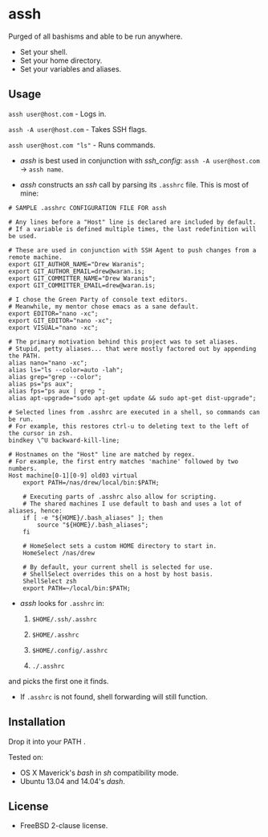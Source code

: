 assh
========

Purged of all bashisms and able to be run anywhere.

* Set your shell.
* Set your home directory.
* Set your variables and aliases.

Usage
-----

`assh user@host.com` - Logs in.

`assh -A user@host.com` - Takes SSH flags.

`assh user@host.com "ls"` - Runs commands.

* _assh_ is best used in conjunction with _ssh_config_: `assh -A user@host.com` -> `assh name`.

* _assh_ constructs an _ssh_ call by parsing its `.asshrc` file. This is most of mine:

~~~
# SAMPLE .asshrc CONFIGURATION FILE FOR assh

# Any lines before a "Host" line is declared are included by default.
# If a variable is defined multiple times, the last redefinition will be used.

# These are used in conjunction with SSH Agent to push changes from a remote machine.
export GIT_AUTHOR_NAME="Drew Waranis";
export GIT_AUTHOR_EMAIL=drew@waran.is;
export GIT_COMMITTER_NAME="Drew Waranis";
export GIT_COMMITTER_EMAIL=drew@waran.is;

# I chose the Green Party of console text editors.
# Meanwhile, my mentor chose emacs as a sane default.
export EDITOR="nano -xc";
export GIT_EDITOR="nano -xc";
export VISUAL="nano -xc";

# The primary motivation behind this project was to set aliases.
# Stupid, petty aliases... that were mostly factored out by appending the PATH.
alias nano="nano -xc";
alias ls="ls --color=auto -lah";
alias grep="grep --color";
alias ps="ps aux";
alias fps="ps aux | grep ";
alias apt-upgrade="sudo apt-get update && sudo apt-get dist-upgrade";

# Selected lines from .asshrc are executed in a shell, so commands can be run.
# For example, this restores ctrl-u to deleting text to the left of the cursor in zsh.
bindkey \^U backward-kill-line;

# Hostnames on the "Host" line are matched by regex.
# For example, the first entry matches 'machine' followed by two numbers.
Host machine[0-1][0-9] old03 virtual
	export PATH=/nas/drew/local/bin:$PATH;

	# Executing parts of .asshrc also allow for scripting.
	# The shared machines I use default to bash and uses a lot of aliases, hence:
	if [ -e "${HOME}/.bash_aliases" ]; then
		source "${HOME}/.bash_aliases";
	fi

	# HomeSelect sets a custom HOME directory to start in.
	HomeSelect /nas/drew

	# By default, your current shell is selected for use.
	# ShellSelect overrides this on a host by host basis.
	ShellSelect zsh
	export PATH=~/local/bin:$PATH;

~~~

* _assh_ looks for `.asshrc` in:

  1. `$HOME/.ssh/.asshrc`

  2. `$HOME/.asshrc`

  3. `$HOME/.config/.asshrc`

  4. `./.asshrc`

and picks the first one it finds.

* If `.asshrc` is not found, shell forwarding will still function.

Installation
------------

Drop it into your PATH .

Tested on:

* OS X Maverick's _bash_ in _sh_ compatibility mode.
* Ubuntu 13.04 and 14.04's _dash_.

License
------------

* FreeBSD 2-clause license.
